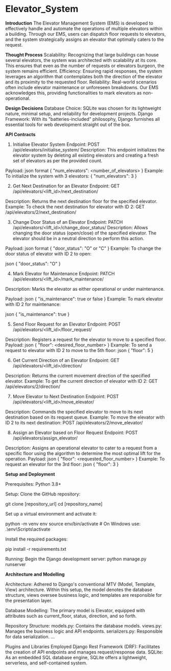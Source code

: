 # Elevator_System

**Introduction**
The Elevator Management System (EMS) is developed to effectively handle and automate the operations of multiple elevators within a building. Through our EMS, users can dispatch floor requests to elevators, and the system strategically assigns an elevator that optimally caters to the request.

**Thought Process**
Scalability: Recognizing that large buildings can house several elevators, the system was architected with scalability at its core. This ensures that even as the number of requests or elevators burgeon, the system remains efficient.
Efficiency: Ensuring rapid responses, the system leverages an algorithm that contemplates both the direction of the elevator and its proximity to the requested floor.
Reliability: Real-world scenarios often include elevator maintenance or unforeseen breakdowns. Our EMS acknowledges this, providing functionalities to mark elevators as non-operational.

**Design Decisions**
Database Choice: SQLite was chosen for its lightweight nature, minimal setup, and reliability for development projects.
Django Framework: With its "batteries-included" philosophy, Django furnishes all essential tools for web development straight out of the box.

**API Contracts**

1. Initialise Elevator System
Endpoint: POST /api/elevators/initialise_system/
Description: This endpoint initializes the elevator system by deleting all existing elevators and creating a fresh set of elevators as per the provided count.

Payload:
json format
{
    "num_elevators": <number_of_elevators>
}
Example: To initialize the system with 3 elevators:
{
    "num_elevators": 3
}

2. Get Next Destination for an Elevator
Endpoint: GET /api/elevators/<lift_id>/next_destination/

Description: Returns the next destination floor for the specified elevator.
Example: To check the next destination for elevator with ID 2: GET /api/elevators/2/next_destination/

3. Change Door Status of an Elevator
Endpoint: PATCH /api/elevators/<lift_id>/change_door_status/
Description: Allows changing the door status (open/close) of the specified elevator. The elevator should be in a neutral direction to perform this action.

Payload:
json format
{
    "door_status": "O" or "C"
}
Example: To change the door status of elevator with ID 2 to open:

json
{
    "door_status": "O"
}

4. Mark Elevator for Maintenance
Endpoint: PATCH /api/elevators/<lift_id>/mark_maintenance/

Description: Marks the elevator as either operational or under maintenance.

Payload:
json
{
    "is_maintenance": true or false
}
Example: To mark elevator with ID 2 for maintenance:

json
{
    "is_maintenance": true
}

5. Send Floor Request for an Elevator
Endpoint: POST /api/elevators/<lift_id>/floor_request/

Description: Registers a request for the elevator to move to a specified floor.
Payload:
json
{
    "floor": <desired_floor_number>
}
Example: To send a request to elevator with ID 2 to move to the 5th floor:
json
{
    "floor": 5
}

6. Get Current Direction of an Elevator
Endpoint: GET /api/elevators/<lift_id>/direction/

Description: Returns the current movement direction of the specified elevator.
Example: To get the current direction of elevator with ID 2: GET /api/elevators/2/direction/

7. Move Elevator to Next Destination
Endpoint: POST /api/elevators/<lift_id>/move_elevator/

Description: Commands the specified elevator to move to its next destination based on its request queue.
Example: To move the elevator with ID 2 to its next destination: POST /api/elevators/2/move_elevator/

8. Assign an Elevator based on Floor Request
Endpoint: POST /api/elevators/assign_elevator/

Description: Assigns an operational elevator to cater to a request from a specific floor using the algorithm to determine the most optimal lift for the operation.
Payload:
json
{
    "floor": <requested_floor_number>
}
Example: To request an elevator for the 3rd floor:
json
{
    "floor": 3
}

**Setup and Deployment**

Prerequisites:
Python 3.8+

Setup:
Clone the GitHub repository:

git clone [repository_url]
cd [repository_name]

Set up a virtual environment and activate it:

python -m venv env
source env/bin/activate  # On Windows use: .\env\Scripts\activate

Install the required packages:

pip install -r requirements.txt

Running:
Begin the Django development server:
python manage.py runserver

**Architecture and Modelling**

Architecture: Adhered to Django's conventional MTV (Model, Template, View) architecture. Within this setup, the model denotes the database structure, views oversee business logic, and templates are responsible for the presentation layer.

Database Modelling: The primary model is Elevator, equipped with attributes such as current_floor, status, direction, and so forth.

Repository Structure:
models.py: Contains the database models.
views.py: Manages the business logic and API endpoints.
serializers.py: Responsible for data serialization.
...

Plugins and Libraries Employed
Django Rest Framework (DRF): Facilitates the creation of API endpoints and manages request/response data.
SQLite: As an embedded SQL database engine, SQLite offers a lightweight, serverless, and self-contained system.
